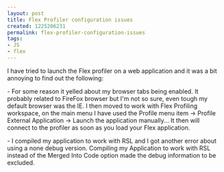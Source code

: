```yaml
---
layout: post
title: Flex Profiler configuration issues
created: 1225206231
permalink: flex-profiler-configuration-issues
tags:
- JS
- flex
---
```

<p>I have tried to launch the Flex profiler on a web application and it was a bit annoying to find out the following:</p><p>- For some reason it yelled about my browser tabs being enabled. It probably related to FireFox browser but I'm not so sure, even tough my default browser was the IE. I then moved to work with Flex Profiling workspace, on the main menu I have used the Profile menu item -&gt; Profile External Application -&gt; Launch the application manually... It then will connect to the profiler as soon as you load your Flex application.</p><p>- I compiled my application to work with RSL and I got another error about using a none debug version. Compiling my Application to work with RSL instead of the Merged Into Code option made the debug information to be excluded.</p>
